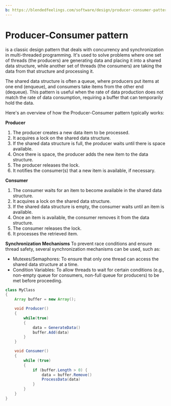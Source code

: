 ```yaml
---
b: https://blendedfeelings.com/software/design/producer-consumer-pattern.md
---
```


# Producer-Consumer pattern
is a classic design pattern that deals with concurrency and synchronization in multi-threaded programming. It's used to solve problems where one set of threads (the producers) are generating data and placing it into a shared data structure, while another set of threads (the consumers) are taking the data from that structure and processing it.

The shared data structure is often a queue, where producers put items at one end (enqueue), and consumers take items from the other end (dequeue). This pattern is useful when the rate of data production does not match the rate of data consumption, requiring a buffer that can temporarily hold the data.

Here's an overview of how the Producer-Consumer pattern typically works:

**Producer**
1. The producer creates a new data item to be processed.
2. It acquires a lock on the shared data structure.
3. If the shared data structure is full, the producer waits until there is space available.
4. Once there is space, the producer adds the new item to the data structure.
5. The producer releases the lock.
6. It notifies the consumer(s) that a new item is available, if necessary.

**Consumer**
1. The consumer waits for an item to become available in the shared data structure.
2. It acquires a lock on the shared data structure.
3. If the shared data structure is empty, the consumer waits until an item is available.
4. Once an item is available, the consumer removes it from the data structure.
5. The consumer releases the lock.
6. It processes the retrieved item.

**Synchronization Mechanisms**
To prevent race conditions and ensure thread safety, several synchronization mechanisms can be used, such as:
- Mutexes/Semaphores: To ensure that only one thread can access the shared data structure at a time.
- Condition Variables: To allow threads to wait for certain conditions (e.g., non-empty queue for consumers, non-full queue for producers) to be met before proceeding.

```java
class MyClass
{
    Array buffer = new Array();

    void Producer()
    {
        while(true) 
        {
            data = GenerateData()
            buffer.Add(data)
        }
    }

    void Consumer()
    {
        while (true)
        {
            if (buffer.Length > 0) {
                data = buffer.Remove()
                ProcessData(data)
            }
        }
    }
}
```